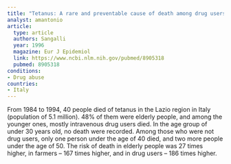 ```yaml
---
title: "Tetanus: A rare and preventable cause of death among drug users and the elderly"
analyst: amantonio
article:
  type: article
  authors: Sangalli
  year: 1996
  magazine: Eur J Epidemiol
  link: https://www.ncbi.nlm.nih.gov/pubmed/8905318
  pubmed: 8905318
conditions:
- Drug abuse
countries:
- Italy
---
```


From 1984 to 1994, 40 people died of tetanus in the Lazio region in Italy (population of 5.1 million). 48% of them were elderly people, and among the younger ones, mostly intravenous drug users died. In the age group of under 30 years old, no death were recorded. Among those who were not drug users, only one person under the age of 40 died, and two more people under the age of 50. The risk of death in elderly people was 27 times higher, in farmers – 167 times higher, and in drug users – 186 times higher.

